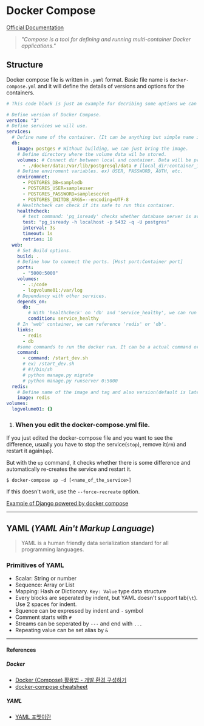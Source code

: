 # Docker Compose

[Official Documentation](https://docs.docker.com/compose/)

> *"Compose is a tool for defining and running multi-container Docker applications."*

## Structure

Docker compose file is written in ```.yaml``` format.
Basic file name is ```docker-compose.yml``` and it will define the details of versions and options for the containers.

``` YAML
# This code block is just an example for decribing some options we can set on docker-compose.yml. The actual file may not run properly.

# Define version of Docker Compose.
version: "3"
# Define services we will use.
services:
  # Define name of the container. (It can be anything but simple name is recommanded.)
  db:
    image: postges # Without building, we can just bring the image.
    # Define directory where the volume data wil be stored.
    volumes: # Connect dir between local and container. Data will be preserved even the container is removed.
      - ./docker/data:/var/lib/postgresql/data # [local_dir:container_internal_dir]
    # Define enviroment variables. ex) USER, PASSWORD, AUTH, etc.
    environmnet:
      - POSTGRES_DB=sampledb
      - POSTGRES_USER=sampleuser
      - POSTGRES_PASSWORD=samplesecret
      - POSTGRES_INITDB_ARGS=--encoding=UTF-8
    # Healthcheck can check if its safe to run this container.
    healthcheck:
      # test command: 'pg_isready' checks whether database server is available to access.
      test: "pg_isready -h localhost -p 5432 -q -U postgres" 
      interval: 3s 
      timeout: 1s
      retries: 10
  web:
    # Set Build options.
    build: .
    # Define how to connect the ports. [Host port:Container port]
    ports:
      - "5000:5000"
    volumes:
      - .:/code
      - logvolume01:/var/log
    # Dependancy with other services. 
    depends_on:
      db:
        # With 'healthcheck' on 'db' and 'service_healthy', we can run web service after db service is healthy and ready.
        condition: service_healthy
    # In 'web' container, we can reference 'redis' or 'db'.
    links:
      - redis
      - db
    #some commands to run the docker run. It can be a actual command or a shell script.
    command:
      - command: /start_dev.sh
      # ex) /start_dev.sh
      # #!/bin/sh
      # python manage.py migrate
      # python manage.py runserver 0:5000
  redis:
    # Define name of the image and tag and also version(default is latest).
    image: redis
volumes:
  logvolume01: {}

```

1. ### When you edit the docker-compose.yml file.

If you just edited the docker-compose file and you want to see the difference, usually you have to stop the service(```stop```), remove it(```rm```) and restart it again(```up```).

But with the ```up``` command, it checks whether there is some difference and automatically re-creates the service and restart it.

```
$ docker-compose up -d [<name_of_the_service>]
```

If this doesn't work, use the ```--force-recreate``` option.

[Example of Django powered by docker compose](https://github.com/HoonAhn/dockercompose_django)

---

## YAML (***YAML Ain't Markup Language***)

> YAML is a human friendly data serialization standard for all programming languages.

### Primitives of YAML

- Scalar: String or number
- Sequence: Array or List
- Mapping: Hash or Dictionary. ```Key: Value``` type data structure
- Every blocks are seperated by indent, but YAML doesn't support tab(```\t```). Use 2 spaces for indent.
- Squence can be expressed by indent and ```-``` symbol
- Comment starts with ```#```
- Streams can be seperated by ```---``` and end with ```...```
- Repeating value can be set alias by ```&```

---

#### References

##### Docker

- [Docker (Compose) 활용법 - 개발 환경 구성하기](http://raccoonyy.github.io/docker-usages-for-dev-environment-setup/)
- [docker-compose cheatsheet](https://devhints.io/docker-compose)

##### YAML

- [YAML 포맷이란](http://anitoy.pe.kr/yaml-format/)
